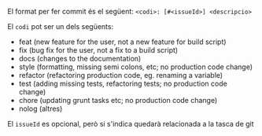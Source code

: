 El format per fer commit és el següent:
`<codi>: [#<issueId>] <descripcio>`

El `codi` pot ser un dels següents:
- feat (new feature for the user, not a new feature for build script)
- fix (bug fix for the user, not a fix to a build script)
- docs (changes to the documentation)
- style (formatting, missing semi colons, etc; no production code change)
- refactor (refactoring production code, eg. renaming a variable)
- test (adding missing tests, refactoring tests; no production code change)
- chore (updating grunt tasks etc; no production code change)
- nolog (altres)

El `issueId` es opcional, però si s'indica quedarà relacionada a la tasca de git